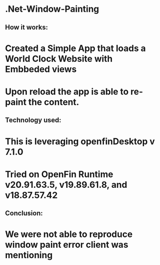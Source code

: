# .Net-Window-Painting

## How it works:

# Created a Simple App that loads a World Clock Website with Embbeded views

# Upon reload the app is able to re-paint the content. 

## Technology used:

# This is leveraging openfinDesktop v 7.1.0

# Tried on OpenFin Runtime v20.91.63.5, v19.89.61.8, and v18.87.57.42

## Conclusion:

# We were not able to reproduce window paint error client was mentioning
